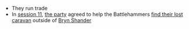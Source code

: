 - They run trade
- In [session 11](/pages/session-11), [the party](/pages/party) agreed to help the Battlehammers [find their lost caravan](/pages/find-the-battlehammer-caravan) outside of [Bryn Shander](/pages/bryn-shander)

